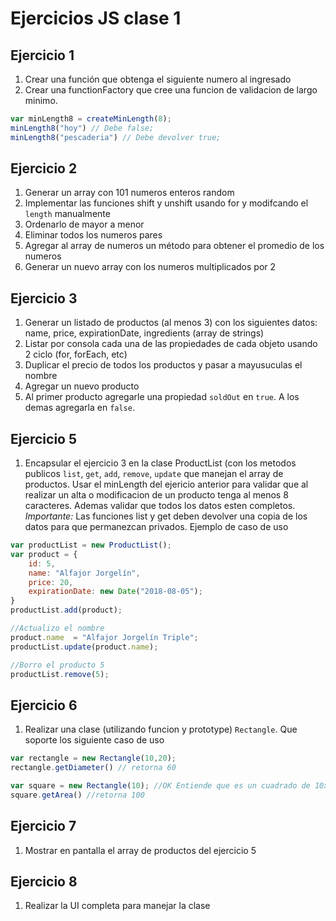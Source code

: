 # Ejercicios JS clase 1

## Ejercicio 1
1. Crear una función que obtenga el siguiente numero al ingresado
2. Crear una functionFactory que cree una funcion de validacion de largo minimo.
```javascript 
var minLength8 = createMinLength(8);
minLength8("hoy") // Debe false;
minLength8("pescaderia") // Debe devolver true;
```

## Ejercicio 2
1. Generar un array con 101 numeros enteros random
1. Implementar las funciones shift y unshift usando for y modifcando el `length` manualmente
1. Ordenarlo de mayor a menor
1. Eliminar todos los numeros pares
1. Agregar al array de numeros un método para obtener el promedio de los numeros
1. Generar un nuevo array con los numeros multiplicados por 2

## Ejercicio 3
1. Generar un listado de productos (al menos 3) con los siguientes datos: 
name, price, expirationDate, ingredients (array de strings)
1. Listar por consola cada una de las propiedades de cada objeto usando 2 ciclo (for, forEach, etc)
1. Duplicar el precio de todos los productos y pasar a mayusuculas el nombre
1. Agregar un nuevo producto
1. Al primer producto agregarle una propiedad `soldOut` en `true`. A los demas agregarla en `false`.


## Ejercicio 5
1. Encapsular el ejercicio 3 en la clase ProductList (con los metodos publicos `list`, `get`, `add`, `remove`, `update`  que manejan el array de productos. Usar el minLength del ejericio anterior para validar que al realizar un alta o modificacion de un producto tenga al menos 8 caracteres. Ademas validar que todos los datos esten completos.
*Importante:* Las funciones list y get deben devolver una copia de los datos para que permanezcan privados.
Ejemplo de caso de uso
```javascript
var productList = new ProductList();
var product = {
    id: 5, 
    name: "Alfajor Jorgelín",
    price: 20,
    expirationDate: new Date("2018-08-05");
}
productList.add(product);

//Actualizo el nombre
product.name  = "Alfajor Jorgelín Triple";
productList.update(product.name);

//Borro el producto 5 
productList.remove(5);
```

## Ejercicio 6
1. Realizar una clase (utilizando funcion y prototype) `Rectangle`. Que soporte los siguiente caso de uso

```javascript
var rectangle = new Rectangle(10,20);
rectangle.getDiameter() // retorna 60

var square = new Rectangle(10); //OK Entiende que es un cuadrado de 10x10
square.getArea() //retorna 100
```

## Ejercicio 7
1. Mostrar en pantalla el array de productos del ejercicio 5

## Ejercicio 8
1. Realizar la UI completa para manejar la clase 


